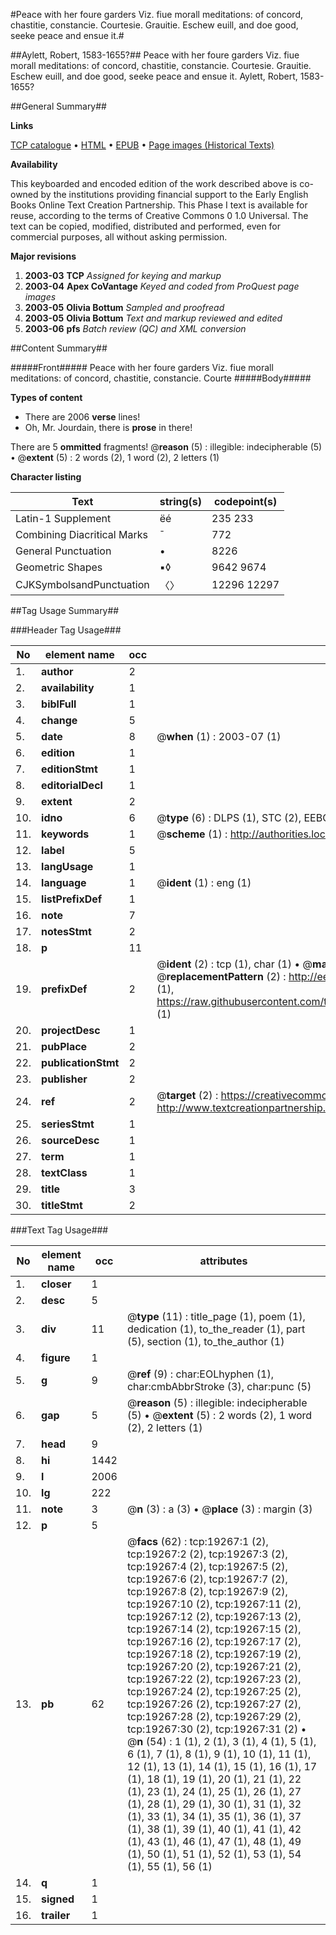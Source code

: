 #Peace with her foure garders Viz. fiue morall meditations: of concord, chastitie, constancie. Courtesie. Grauitie. Eschew euill, and doe good, seeke peace and ensue it.#

##Aylett, Robert, 1583-1655?##
Peace with her foure garders Viz. fiue morall meditations: of concord, chastitie, constancie. Courtesie. Grauitie. Eschew euill, and doe good, seeke peace and ensue it.
Aylett, Robert, 1583-1655?

##General Summary##

**Links**

[TCP catalogue](http://www.ota.ox.ac.uk/tcp/)  • 
[HTML](http://tei.it.ox.ac.uk/tcp/Texts-HTML/free/A00/A00024.html)  • 
[EPUB](http://tei.it.ox.ac.uk/tcp/Texts-EPUB/free/A00/A00024.epub) • 
[Page images (Historical Texts)](https://data.historicaltexts.jisc.ac.uk/view?pubId=eebo-99853869e&pageId=eebo-99853869e-19267-1)

**Availability**

This keyboarded and encoded edition of the
	       work described above is co-owned by the institutions
	       providing financial support to the Early English Books
	       Online Text Creation Partnership. This Phase I text is
	       available for reuse, according to the terms of Creative
	       Commons 0 1.0 Universal. The text can be copied,
	       modified, distributed and performed, even for
	       commercial purposes, all without asking permission.

**Major revisions**

1. __2003-03__ __TCP__ *Assigned for keying and markup*
1. __2003-04__ __Apex CoVantage__ *Keyed and coded from ProQuest page images*
1. __2003-05__ __Olivia Bottum__ *Sampled and proofread*
1. __2003-05__ __Olivia Bottum__ *Text and markup reviewed and edited*
1. __2003-06__ __pfs__ *Batch review (QC) and XML conversion*

##Content Summary##

#####Front#####
Peace with her foure garders Viz. fiue morall meditations: of concord, chastitie, constancie. Courte
#####Body#####

**Types of content**

  * There are 2006 **verse** lines!
  * Oh, Mr. Jourdain, there is **prose** in there!

There are 5 **ommitted** fragments! 
 @__reason__ (5) : illegible: indecipherable (5)  •  @__extent__ (5) : 2 words (2), 1 word (2), 2 letters (1)

**Character listing**


|Text|string(s)|codepoint(s)|
|---|---|---|
|Latin-1 Supplement|ëé|235 233|
|Combining             Diacritical Marks|̄|772|
|General Punctuation|•|8226|
|Geometric Shapes|▪◊|9642 9674|
|CJKSymbolsandPunctuation|〈〉|12296 12297|

##Tag Usage Summary##

###Header Tag Usage###

|No|element name|occ|attributes|
|---|---|---|---|
|1.|__author__|2||
|2.|__availability__|1||
|3.|__biblFull__|1||
|4.|__change__|5||
|5.|__date__|8| @__when__ (1) : 2003-07 (1)|
|6.|__edition__|1||
|7.|__editionStmt__|1||
|8.|__editorialDecl__|1||
|9.|__extent__|2||
|10.|__idno__|6| @__type__ (6) : DLPS (1), STC (2), EEBO-CITATION (1), PROQUEST (1), VID (1)|
|11.|__keywords__|1| @__scheme__ (1) : http://authorities.loc.gov/ (1)|
|12.|__label__|5||
|13.|__langUsage__|1||
|14.|__language__|1| @__ident__ (1) : eng (1)|
|15.|__listPrefixDef__|1||
|16.|__note__|7||
|17.|__notesStmt__|2||
|18.|__p__|11||
|19.|__prefixDef__|2| @__ident__ (2) : tcp (1), char (1)  •  @__matchPattern__ (2) : ([0-9\-]+):([0-9IVX]+) (1), (.+) (1)  •  @__replacementPattern__ (2) : http://eebo.chadwyck.com/downloadtiff?vid=$1&page=$2 (1), https://raw.githubusercontent.com/textcreationpartnership/Texts/master/tcpchars.xml#$1 (1)|
|20.|__projectDesc__|1||
|21.|__pubPlace__|2||
|22.|__publicationStmt__|2||
|23.|__publisher__|2||
|24.|__ref__|2| @__target__ (2) : https://creativecommons.org/publicdomain/zero/1.0/ (1), http://www.textcreationpartnership.org/docs/. (1)|
|25.|__seriesStmt__|1||
|26.|__sourceDesc__|1||
|27.|__term__|1||
|28.|__textClass__|1||
|29.|__title__|3||
|30.|__titleStmt__|2||


###Text Tag Usage###

|No|element name|occ|attributes|
|---|---|---|---|
|1.|__closer__|1||
|2.|__desc__|5||
|3.|__div__|11| @__type__ (11) : title_page (1), poem (1), dedication (1), to_the_reader (1), part (5), section (1), to_the_author (1)|
|4.|__figure__|1||
|5.|__g__|9| @__ref__ (9) : char:EOLhyphen (1), char:cmbAbbrStroke (3), char:punc (5)|
|6.|__gap__|5| @__reason__ (5) : illegible: indecipherable (5)  •  @__extent__ (5) : 2 words (2), 1 word (2), 2 letters (1)|
|7.|__head__|9||
|8.|__hi__|1442||
|9.|__l__|2006||
|10.|__lg__|222||
|11.|__note__|3| @__n__ (3) : a (3)  •  @__place__ (3) : margin (3)|
|12.|__p__|5||
|13.|__pb__|62| @__facs__ (62) : tcp:19267:1 (2), tcp:19267:2 (2), tcp:19267:3 (2), tcp:19267:4 (2), tcp:19267:5 (2), tcp:19267:6 (2), tcp:19267:7 (2), tcp:19267:8 (2), tcp:19267:9 (2), tcp:19267:10 (2), tcp:19267:11 (2), tcp:19267:12 (2), tcp:19267:13 (2), tcp:19267:14 (2), tcp:19267:15 (2), tcp:19267:16 (2), tcp:19267:17 (2), tcp:19267:18 (2), tcp:19267:19 (2), tcp:19267:20 (2), tcp:19267:21 (2), tcp:19267:22 (2), tcp:19267:23 (2), tcp:19267:24 (2), tcp:19267:25 (2), tcp:19267:26 (2), tcp:19267:27 (2), tcp:19267:28 (2), tcp:19267:29 (2), tcp:19267:30 (2), tcp:19267:31 (2)  •  @__n__ (54) : 1 (1), 2 (1), 3 (1), 4 (1), 5 (1), 6 (1), 7 (1), 8 (1), 9 (1), 10 (1), 11 (1), 12 (1), 13 (1), 14 (1), 15 (1), 16 (1), 17 (1), 18 (1), 19 (1), 20 (1), 21 (1), 22 (1), 23 (1), 24 (1), 25 (1), 26 (1), 27 (1), 28 (1), 29 (1), 30 (1), 31 (1), 32 (1), 33 (1), 34 (1), 35 (1), 36 (1), 37 (1), 38 (1), 39 (1), 40 (1), 41 (1), 42 (1), 43 (1), 46 (1), 47 (1), 48 (1), 49 (1), 50 (1), 51 (1), 52 (1), 53 (1), 54 (1), 55 (1), 56 (1)|
|14.|__q__|1||
|15.|__signed__|1||
|16.|__trailer__|1||
